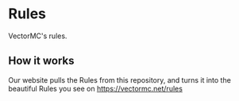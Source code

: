 # Rules
VectorMC's rules.


## How it works
Our website pulls the Rules from this repository, and turns it into the beautiful Rules you see on https://vectormc.net/rules

